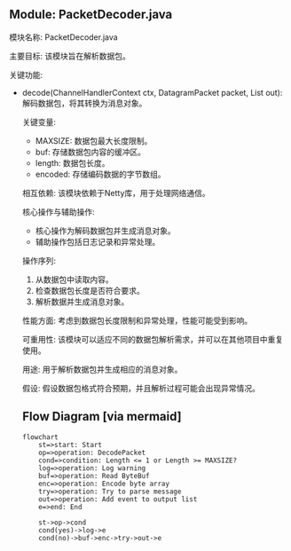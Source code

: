 ## Module: PacketDecoder.java
模块名称: PacketDecoder.java

主要目标: 该模块旨在解析数据包。

关键功能: 
- decode(ChannelHandlerContext ctx, DatagramPacket packet, List<Object> out): 解码数据包，将其转换为消息对象。

关键变量: 
- MAXSIZE: 数据包最大长度限制。
- buf: 存储数据包内容的缓冲区。
- length: 数据包长度。
- encoded: 存储编码数据的字节数组。

相互依赖: 该模块依赖于Netty库，用于处理网络通信。

核心操作与辅助操作: 
- 核心操作为解码数据包并生成消息对象。
- 辅助操作包括日志记录和异常处理。

操作序列: 
1. 从数据包中读取内容。
2. 检查数据包长度是否符合要求。
3. 解析数据并生成消息对象。

性能方面: 考虑到数据包长度限制和异常处理，性能可能受到影响。

可重用性: 该模块可以适应不同的数据包解析需求，并可以在其他项目中重复使用。

用途: 用于解析数据包并生成相应的消息对象。

假设: 假设数据包格式符合预期，并且解析过程可能会出现异常情况。
## Flow Diagram [via mermaid]
```mermaid
flowchart
    st=>start: Start
    op=>operation: DecodePacket
    cond=>condition: Length <= 1 or Length >= MAXSIZE?
    log=>operation: Log warning
    buf=>operation: Read ByteBuf
    enc=>operation: Encode byte array
    try=>operation: Try to parse message
    out=>operation: Add event to output list
    e=>end: End

    st->op->cond
    cond(yes)->log->e
    cond(no)->buf->enc->try->out->e
```
